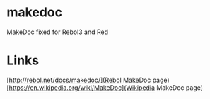 # makedoc
MakeDoc fixed for Rebol3 and Red

# Links
[http://rebol.net/docs/makedoc/](Rebol MakeDoc page)
[https://en.wikipedia.org/wiki/MakeDoc](Wikipedia MakeDoc page)
